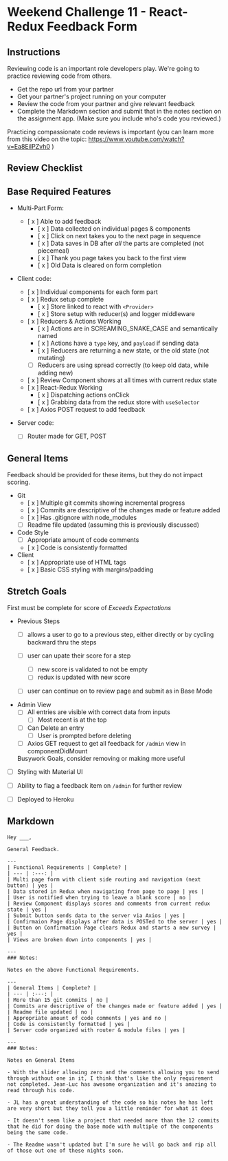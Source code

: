 # Weekend Challenge 11 - React-Redux Feedback Form

## Instructions

Reviewing code is an important role developers play. We're going to practice reviewing code from others.

- Get the repo url from your partner
- Get your partner's project running on your computer
- Review the code from your partner and give relevant feedback
- Complete the Markdown section and submit that in the notes section on the assignment app. (Make sure you include who's code you reviewed.)

Practicing compassionate code reviews is important (you can learn more from this video on the topic: https://www.youtube.com/watch?v=Ea8EiIPZvh0 )

## Review Checklist

## Base Required Features 

- Multi-Part Form:  
  - [ x ] Able to add feedback
    - [ x ] Data collected on individual pages & components
    - [ x ] Click on next takes you to the next page in sequence
    - [ x ] Data saves in DB after *all* the parts are completed (not piecemeal)
    - [ x ] Thank you page takes you back to the first view
    - [ x ] Old Data is cleared on form completion

- Client code:
  - [ x ]  Individual components for each form part
  - [ x ]  Redux setup complete
    - [ x ] Store linked to react with `<Provider>`
    - [ x ] Store setup with reducer(s) and logger middleware 
  - [ x ] Reducers & Actions Working
    - [ x ] Actions are in SCREAMING_SNAKE_CASE and semantically named
    - [ x ] Actions have a `type` key, and `payload` if sending data
    - [ x ] Reducers are returning a new state, or the old state (not mutating)
    - [ ] Reducers are using spread correctly (to keep old data, while adding new)
  - [ x ] Review Component shows at all times with current redux state
  - [ x ] React-Redux Working
    - [ x ] Dispatching actions onClick
    - [ x ] Grabbing data from the redux store with `useSelector`
  - [ x ] Axios POST request to add feedback


- Server code:   
  - [  ] Router made for GET, POST


## General Items
Feedback should be provided for these items, but they do not impact scoring.

- Git 
  - [ x ] Multiple git commits showing incremental progress
  - [ x ] Commits are descriptive of the changes made or feature added 
  - [ x ] Has .gitignore with node_modules
  - [ ] Readme file updated (assuming this is previously discussed)
- Code Style 
  - [ ] Appropriate amount of code comments
  - [ x ] Code is consistently formatted
- Client
  - [ x ] Appropriate use of HTML tags
  - [ x ] Basic CSS styling with margins/padding


## Stretch Goals
First must be complete for score of  _Exceeds Expectations_

- Previous Steps
  - [ ] allows a user to go to a previous step, either directly or by cycling backward thru the steps
  - [ ] user can upate their score for a step
    - [ ] new score is validated to not be empty
    - [ ] redux is updated with new score
  - [ ] user can continue on to review page and submit as in Base Mode


- Admin View
  - [ ] All entries are visible with correct data from inputs
    - [ ] Most recent is at the top
  - [ ] Can Delete an entry
    - [ ] User is prompted before deleting
  - [ ] Axios GET request to get all feedback for `/admin` view in componentDidMount

  Busywork Goals, consider removing or making more useful

- [ ] Styling with Material UI
- [ ] Ability to flag a feedback item on `/admin` for further review
- [ ] Deployed to Heroku


## Markdown

```
Hey ___,

General Feedback.

---
| Functional Requirements | Complete? |
| --- | :---: |
| Multi page form with client side routing and navigation (next button) | yes |
| Data stored in Redux when navigating from page to page | yes |
| User is notified when trying to leave a blank score | no |
| Review Component displays scores and comments from current redux state | yes |
| Submit button sends data to the server via Axios | yes |
| Confirmaion Page displays after data is POSTed to the server | yes |
| Button on Confirmation Page clears Redux and starts a new survey | yes |
| Views are broken down into components | yes |

---
### Notes:

Notes on the above Functional Requirements.

---
| General Items | Complete? |
| --- | :---: |
| More than 15 git commits | no |
| Commits are descriptive of the changes made or feature added | yes |
| Readme file updated | no |
| Appropriate amount of code comments | yes and no |
| Code is consistently formatted | yes |
| Server code organized with router & module files | yes |

---
### Notes:

Notes on General Items

- With the slider allowing zero and the comments allowing you to send through without one in it, I think that's like the only requirement not completed. Jean-Luc has awesome organization and it's amazing to read through his code. 

- JL has a great understanding of the code so his notes he has left are very short but they tell you a little reminder for what it does

- It doesn't seem like a project that needed more than the 12 commits that he did for doing the base mode with multiple of the components being the same code. 

- The Readme wasn't updated but I'm sure he will go back and rip all of those out one of these nights soon. 

```
